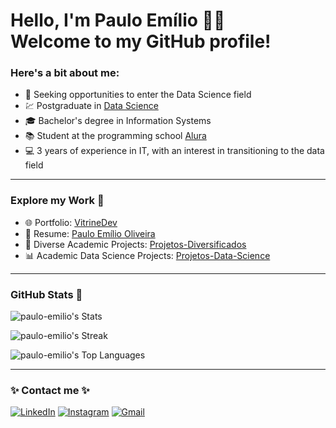 <h1>Hello, I'm Paulo Emílio 🧑‍💻 <br>
  Welcome to my GitHub profile!</h1>

### Here's a bit about me:

- 🔭 Seeking opportunities to enter the Data Science field
- 💹 Postgraduate in [Data Science](https://github.com/paulo-emilio/Pos-Graduacao-Data-Science)
- 🎓 Bachelor's degree in Information Systems
- 📚 Student at the programming school [Alura](https://cursos.alura.com.br/analista-de-dados-paulo-emilio-1690508096886-p631337)
- 💻 3 years of experience in IT, with an interest in transitioning to the data field

<hr>

### Explore my Work 🚀

- 🌐 Portfolio: [VitrineDev](https://cursos.alura.com.br/vitrinedev/paulo-emilio)
- 📄 Resume: [Paulo Emílio Oliveira](https://drive.google.com/file/d/1jrnkAIY_o_cPZ_xZsfqoTz1K1q-vuKaQ/view)
- 📂 Diverse Academic Projects: [Projetos-Diversificados](https://github.com/paulo-emilio/Projetos-Academicos-Diversificados)
- 📊 Academic Data Science Projects: [Projetos-Data-Science](https://github.com/paulo-emilio/Projetos-Academicos-Data-Science)

<hr>

### GitHub Stats 🔭 
![paulo-emilio's Stats](https://github-readme-stats.vercel.app/api?username=paulo-emilio&theme=chartreuse-dark&show_icons=true&hide_border=true&count_private=true)

![paulo-emilio's Streak](https://github-readme-streak-stats.herokuapp.com/?user=paulo-emilio&theme=chartreuse-dark&hide_border=true)

![paulo-emilio's Top Languages](https://github-readme-stats.vercel.app/api/top-langs/?username=paulo-emilio&theme=chartreuse-dark&show_icons=true&hide_border=true&layout=compact)

<hr>

### ✨ Contact me ✨

[<img alt="LinkedIn" src="https://img.shields.io/badge/linkedin%20-%230077B5.svg?&style=for-the-badge&logo=linkedin&logoColor=white"/>](https://www.linkedin.com/in/paulo-emilio/)
[<img alt="Instagram" src="https://img.shields.io/badge/pauloemilio%20-%23E4405F.svg?&style=for-the-badge&logo=Instagram&logoColor=white"/>](https://www.instagram.com/pauloemilio__/)
[<img alt="Gmail" src="https://img.shields.io/badge/Gmail-D14836?style=for-the-badge&logo=gmail&logoColor=white" />
](mailto:pauloemilio.sistemas@gmail.com)

